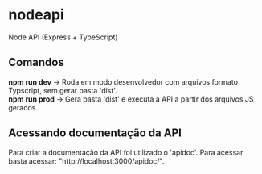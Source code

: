 # nodeapi
Node API (Express + TypeScript)

## Comandos
**npm run dev**  -> Roda em modo desenvolvedor com arquivos formato Typscript, sem gerar pasta 'dist'.\
**npm run prod** -> Gera pasta 'dist' e executa a API a partir dos arquivos JS gerados.

## Acessando documentação da API
Para criar a documentação da API foi utilizado o 'apidoc'. Para acessar basta acessar: "http://localhost:3000/apidoc/".

